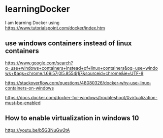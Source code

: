 # learningDocker
I am learning Docker using https://www.tutorialspoint.com/docker/index.htm

## use windows containers instead of linux containers

https://www.google.com/search?q=use+windows+containers+instead+of+linux+containers&oq=use+windows+&aqs=chrome.1.69i57j0l5.8554j1j7&sourceid=chrome&ie=UTF-8

https://stackoverflow.com/questions/48080326/docker-why-use-linux-containers-on-windows

https://docs.docker.com/docker-for-windows/troubleshoot/#virtualization-must-be-enabled

## How to enable virtualization in windows 10

https://youtu.be/b5G3NuGw2tA
